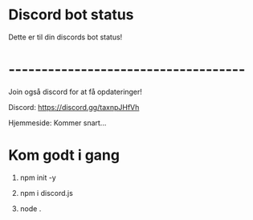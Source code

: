 # Discord bot status


Dette er til din discords bot status!


# ------------------------------------

Join også discord for at få opdateringer!

Discord: https://discord.gg/taxnpJHfVh


Hjemmeside: Kommer snart...
 


# Kom godt i gang

1. npm init -y 

2. npm i discord.js

3. node .
